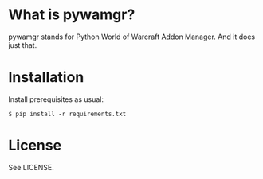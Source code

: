 # What is pywamgr?

pywamgr stands for Python World of Warcraft Addon Manager. And it does just that.

# Installation

Install prerequisites as usual:

    $ pip install -r requirements.txt
    
# License

See LICENSE.
